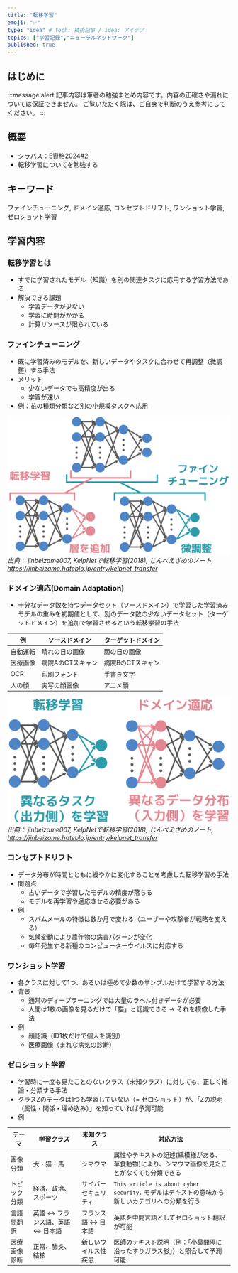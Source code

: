 ```yaml
---
title: "転移学習"
emoji: "✅"
type: "idea" # tech: 技術記事 / idea: アイデア
topics: ["学習記録","ニューラルネットワーク"]
published: true
---
```


## はじめに
:::message alert
記事内容は筆者の勉強まとめ内容です。内容の正確さや漏れについては保証できません。
ご覧いただく際は、ご自身で判断のうえ参考にしてください。
:::


## 概要
- シラバス：E資格2024#2
- 転移学習についてを勉強する

## キーワード
ファインチューニング, ドメイン適応, コンセプトドリフト,
ワンショット学習, ゼロショット学習

## 学習内容
### 転移学習とは
- すでに学習されたモデル（知識）を別の関連タスクに応用する学習方法である
- 解決できる課題
    - 学習データが少ない
    - 学習に時間がかかる
    - 計算リソースが限られている
### ファインチューニング
- 既に学習済みのモデルを、新しいデータやタスクに合わせて再調整（微調整）する手法
- メリット
    - 少ないデータでも高精度が出る
    - 学習が速い
- 例：花の種類分類など別の小規模タスクへ応用

![](/images/e-memo-00041_01.png)
*出典：
jinbeizame007, KelpNetで転移学習(2018), じんべえざめのノート, https://jinbeizame.hateblo.jp/entry/kelpnet_transfer*


### ドメイン適応(Domain Adaptation)
- 十分なデータ数を持つデータセット（ソースドメイン）で学習した学習済みモデルの重みを初期値として、別のデータ数の少ないデータセット（ターゲットドメイン）を追加で学習させるという転移学習の手法

| 例    | ソースドメイン    | ターゲットドメイン  |
| ---- | ---------- | ---------- |
| 自動運転 | 晴れの日の画像    | 雨の日の画像     |
| 医療画像 | 病院AのCTスキャン | 病院BのCTスキャン |
| OCR  | 印刷フォント     | 手書き文字      |
| 人の顔  | 実写の顔画像     | アニメ顔      |

![](/images/e-memo-00041_02.png)
*出典：
jinbeizame007, KelpNetで転移学習(2018), じんべえざめのノート, https://jinbeizame.hateblo.jp/entry/kelpnet_transfer*

### コンセプトドリフト
- データ分布が時間とともに緩やかに変化することを考慮した転移学習の手法
- 問題点
    - 古いデータで学習したモデルの精度が落ちる
    - モデルを再学習や適応させる必要がある
- 例
    - スパムメールの特徴は数か月で変わる（ユーザーや攻撃者が戦略を変える）
    - 気候変動により農作物の病害パターンが変化
    - 毎年発生する新種のコンピューターウイルスに対応する

### ワンショット学習
- 各クラスに対して1つ、あるいは極めて少数のサンプルだけで学習する方法
- 背景
    - 通常のディープラーニングでは大量のラベル付きデータが必要
    - 人間は1枚の画像を見るだけで「猫」と認識できる → それを模倣した手法
- 例
    - 顔認識（ID1枚だけで個人を識別）
    - 医療画像（まれな病気の診断）

### ゼロショット学習
- 学習時に一度も見たことのないクラス（未知クラス）に対しても、正しく推論・分類する手法
- クラスZのデータは1つも学習していない（= ゼロショット）が、「Zの説明（属性・関係・埋め込み）」を知っていれば予測可能
- 例

| テーマ | 学習クラス | 未知クラス | 対応方法 |
| --- | -------------- | ---------------- | ---- |
| 画像分類 | 犬・猫・馬    | シマウマ    | 属性やテキストの記述(縞模様がある、草食動物)により、シマウマ画像を見たことがなくても分類できる |
| トピック分類 | 経済、政治、スポーツ | サイバーセキュリティ | `This article is about cyber security.` モデルはテキストの意味から新しいカテゴリへの分類を行う|
| 言語間翻訳 | 英語 ↔ フランス語、英語 ↔ 日本語 | フランス語 ↔ 日本語 | 英語を中間言語としてゼロショット翻訳が可能 |
| 医療画像診断 | 正常、肺炎、結核 | 新しいウイルス性疾患 | 医師のテキスト説明（例：「小葉間隔に沿ったすりガラス影」）と照合して予測可能 |
